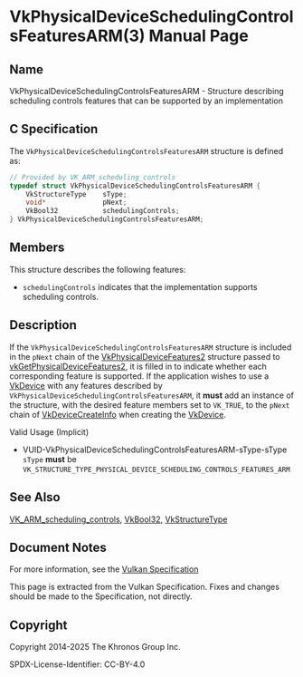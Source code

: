 # VkPhysicalDeviceSchedulingControlsFeaturesARM(3) Manual Page

## Name

VkPhysicalDeviceSchedulingControlsFeaturesARM - Structure describing scheduling controls features that can be supported by an implementation



## [](#_c_specification)C Specification

The `VkPhysicalDeviceSchedulingControlsFeaturesARM` structure is defined as:

```c++
// Provided by VK_ARM_scheduling_controls
typedef struct VkPhysicalDeviceSchedulingControlsFeaturesARM {
    VkStructureType    sType;
    void*              pNext;
    VkBool32           schedulingControls;
} VkPhysicalDeviceSchedulingControlsFeaturesARM;
```

## [](#_members)Members

This structure describes the following features:

- []()`schedulingControls` indicates that the implementation supports scheduling controls.

## [](#_description)Description

If the `VkPhysicalDeviceSchedulingControlsFeaturesARM` structure is included in the `pNext` chain of the [VkPhysicalDeviceFeatures2](https://registry.khronos.org/vulkan/specs/latest/man/html/VkPhysicalDeviceFeatures2.html) structure passed to [vkGetPhysicalDeviceFeatures2](https://registry.khronos.org/vulkan/specs/latest/man/html/vkGetPhysicalDeviceFeatures2.html), it is filled in to indicate whether each corresponding feature is supported. If the application wishes to use a [VkDevice](https://registry.khronos.org/vulkan/specs/latest/man/html/VkDevice.html) with any features described by `VkPhysicalDeviceSchedulingControlsFeaturesARM`, it **must** add an instance of the structure, with the desired feature members set to `VK_TRUE`, to the `pNext` chain of [VkDeviceCreateInfo](https://registry.khronos.org/vulkan/specs/latest/man/html/VkDeviceCreateInfo.html) when creating the [VkDevice](https://registry.khronos.org/vulkan/specs/latest/man/html/VkDevice.html).

Valid Usage (Implicit)

- [](#VUID-VkPhysicalDeviceSchedulingControlsFeaturesARM-sType-sType)VUID-VkPhysicalDeviceSchedulingControlsFeaturesARM-sType-sType  
  `sType` **must** be `VK_STRUCTURE_TYPE_PHYSICAL_DEVICE_SCHEDULING_CONTROLS_FEATURES_ARM`

## [](#_see_also)See Also

[VK\_ARM\_scheduling\_controls](https://registry.khronos.org/vulkan/specs/latest/man/html/VK_ARM_scheduling_controls.html), [VkBool32](https://registry.khronos.org/vulkan/specs/latest/man/html/VkBool32.html), [VkStructureType](https://registry.khronos.org/vulkan/specs/latest/man/html/VkStructureType.html)

## [](#_document_notes)Document Notes

For more information, see the [Vulkan Specification](https://registry.khronos.org/vulkan/specs/latest/html/vkspec.html#VkPhysicalDeviceSchedulingControlsFeaturesARM)

This page is extracted from the Vulkan Specification. Fixes and changes should be made to the Specification, not directly.

## [](#_copyright)Copyright

Copyright 2014-2025 The Khronos Group Inc.

SPDX-License-Identifier: CC-BY-4.0